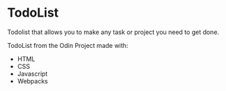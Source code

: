 # TodoList

Todolist that allows you to make any task or project you need to get done.

TodoList from the Odin Project made with: 
* HTML
* CSS
* Javascript
* Webpacks

